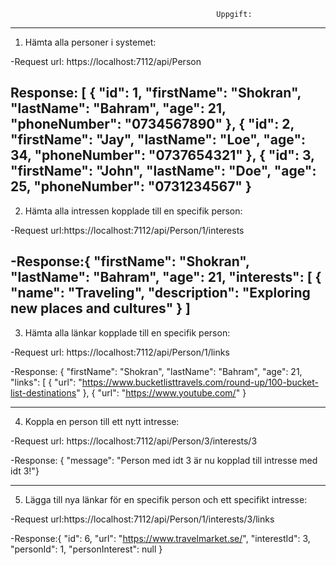 
                                                  Uppgift:
------------------------------------------------------------------------------------------------------------
1. Hämta alla personer i systemet:

-Request url: https://localhost:7112/api/Person

Response:
[
  {
    "id": 1,
    "firstName": "Shokran",
    "lastName": "Bahram",
    "age": 21,
    "phoneNumber": "0734567890"
  },
  {
    "id": 2,
    "firstName": "Jay",
    "lastName": "Loe",
    "age": 34,
    "phoneNumber": "0737654321"
  },
  {
    "id": 3,
    "firstName": "John",
    "lastName": "Doe",
    "age": 25,
    "phoneNumber": "0731234567"
  }
----------------------------------------------------------------------------------------------------------------------


2. Hämta alla intressen kopplade till en specifik person:

-Request url:https://localhost:7112/api/Person/1/interests

-Response:{
  "firstName": "Shokran",
  "lastName": "Bahram",
  "age": 21,
  "interests": [
    {
      "name": "Traveling",
      "description": "Exploring new places and cultures"
    }
  ]
------------------------------------------------------------------------------------------------------------
3. Hämta alla länkar kopplade till en specifik person:

-Request url: https://localhost:7112/api/Person/1/links

-Response: {
  "firstName": "Shokran",
  "lastName": "Bahram",
  "age": 21,
  "links": [
    {
      "url": "https://www.bucketlisttravels.com/round-up/100-bucket-list-destinations"
    },
    {
      "url": "https://www.youtube.com/"
    }

------------------------------------------------------------------------------------------------------------
4. Koppla en person till ett nytt intresse:

-Request url: https://localhost:7112/api/Person/3/interests/3

-Response: {
  "message": "Person med idt 3 är nu kopplad till intresse med idt 3!"}

------------------------------------------------------------------------------------------------------------
5. Lägga till nya länkar för en specifik person och ett specifikt intresse:

-Request url:https://localhost:7112/api/Person/1/interests/3/links

-Response:{
  "id": 6,
  "url": "https://www.travelmarket.se/",
  "interestId": 3,
  "personId": 1,
  "personInterest": null
}
